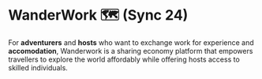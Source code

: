 # WanderWork 🗺️ (Sync 24) 

For **adventurers** and **hosts** who want to exchange work for experience and **accomodation**, Wanderwork is a sharing economy platform that empowers travellers to explore the world affordably while offering hosts access to skilled individuals.


